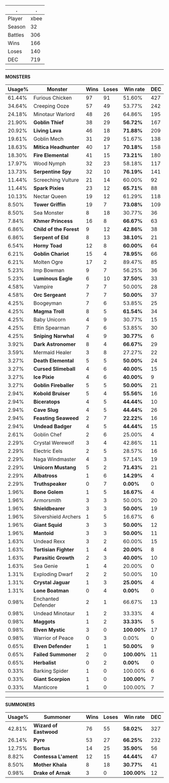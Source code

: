 .|.
|-|-
Player|xbee
Season|32
Battles|306
Wins|166
Loses|140
DEC|719

---
**MONSTERS**

Usage%|Monster|Wins|Loses|Win rate|DEC|
-|-|-|-|-|-|
61.44%|Furious Chicken|97|91|51.60%|427|
34.64%|Creeping Ooze|57|49|53.77%|242|
24.18%|Minotaur Warlord|48|26|64.86%|195|
21.90%|**Goblin Thief**|38|29|**56.72%**|167|
20.92%|**Living Lava**|46|18|**71.88%**|209|
19.61%|Goblin Mech|31|29|51.67%|138|
18.63%|**Mitica Headhunter**|40|17|**70.18%**|158|
18.30%|**Fire Elemental**|41|15|**73.21%**|180|
17.97%|Wood Nymph|32|23|58.18%|117|
13.73%|**Serpentine Spy**|32|10|**76.19%**|141|
11.44%|Screeching Vulture|21|14|60.00%|92|
11.44%|**Spark Pixies**|23|12|**65.71%**|88|
10.13%|Nectar Queen|19|12|61.29%|118|
8.50%|**Tower Griffin**|19|7|**73.08%**|109|
8.50%|Sea Monster|8|18|30.77%|36|
7.84%|**Khmer Princess**|16|8|**66.67%**|63|
6.86%|**Child of the Forest**|9|12|**42.86%**|38|
6.86%|**Serpent of Eld**|8|13|**38.10%**|21|
6.54%|**Horny Toad**|12|8|**60.00%**|64|
6.21%|**Goblin Chariot**|15|4|**78.95%**|66|
6.21%|Molten Ogre|17|2|89.47%|85|
5.23%|Imp Bowman|9|7|56.25%|36|
5.23%|**Luminous Eagle**|6|10|**37.50%**|33|
4.58%|Vampire|7|7|50.00%|28|
4.58%|**Orc Sergeant**|7|7|**50.00%**|37|
4.25%|Boogeyman|7|6|53.85%|25|
4.25%|**Magma Troll**|8|5|**61.54%**|34|
4.25%|Baby Unicorn|4|9|30.77%|15|
4.25%|Ettin Spearman|7|6|53.85%|30|
4.25%|**Sniping Narwhal**|4|9|**30.77%**|6|
3.92%|**Dark Astronomer**|8|4|**66.67%**|29|
3.59%|Mermaid Healer|3|8|27.27%|22|
3.27%|**Death Elemental**|5|5|**50.00%**|24|
3.27%|**Cursed Slimeball**|4|6|**40.00%**|15|
3.27%|**Ice Pixie**|4|6|**40.00%**|9|
3.27%|**Goblin Fireballer**|5|5|**50.00%**|21|
2.94%|**Kobold Bruiser**|5|4|**55.56%**|16|
2.94%|**Biceratops**|4|5|**44.44%**|10|
2.94%|**Cave Slug**|4|5|**44.44%**|26|
2.94%|**Feasting Seaweed**|2|7|**22.22%**|16|
2.94%|**Undead Badger**|4|5|**44.44%**|15|
2.61%|Goblin Chef|2|6|25.00%|4|
2.29%|Crystal Werewolf|3|4|42.86%|11|
2.29%|Electric Eels|2|5|28.57%|16|
2.29%|Naga Windmaster|4|3|57.14%|19|
2.29%|**Unicorn Mustang**|5|2|**71.43%**|21|
2.29%|**Albatross**|1|6|**14.29%**|4|
2.29%|**Truthspeaker**|0|7|**0.00%**|0|
1.96%|**Bone Golem**|1|5|**16.67%**|4|
1.96%|Armorsmith|3|3|50.00%|20|
1.96%|**Shieldbearer**|3|3|**50.00%**|19|
1.96%|Silvershield Archers|1|5|16.67%|6|
1.96%|**Giant Squid**|3|3|**50.00%**|12|
1.96%|**Mantoid**|3|3|**50.00%**|11|
1.63%|Undead Rexx|3|2|60.00%|15|
1.63%|**Tortisian Fighter**|1|4|**20.00%**|8|
1.63%|**Parasitic Growth**|2|3|**40.00%**|10|
1.63%|Sea Genie|1|4|20.00%|0|
1.31%|Exploding Dwarf|2|2|50.00%|10|
1.31%|**Crystal Jaguar**|1|3|**25.00%**|4|
1.31%|**Lone Boatman**|0|4|**0.00%**|0|
0.98%|Enchanted Defender|2|1|66.67%|13|
0.98%|Undead Minotaur|1|2|33.33%|4|
0.98%|**Maggots**|1|2|**33.33%**|5|
0.98%|**Elven Mystic**|3|0|**100.00%**|17|
0.98%|Warrior of Peace|0|3|0.00%|0|
0.65%|**Elven Defender**|1|1|**50.00%**|9|
0.65%|**Failed Summoner**|2|0|**100.00%**|11|
0.65%|**Herbalist**|0|2|**0.00%**|0|
0.33%|Barking Spider|1|0|100.00%|6|
0.33%|**Giant Scorpion**|1|0|**100.00%**|7|
0.33%|Manticore|1|0|100.00%|7|

---
**SUMMONERS**

Usage%|Summoner|Wins|Loses|Win rate|DEC|
-|-|-|-|-|-|
42.81%|**Wizard of Eastwood**|76|55|**58.02%**|327|
26.14%|**Pyre**|53|27|**66.25%**|232|
12.75%|**Bortus**|14|25|**35.90%**|56|
8.82%|**Contessa L'ament**|12|15|**44.44%**|47|
8.50%|**Mother Khala**|8|18|**30.77%**|41|
0.98%|**Drake of Arnak**|3|0|**100.00%**|12|
